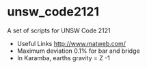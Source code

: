 # unsw_code2121
A set of scripts for UNSW Code 2121

* Useful Links http://www.matweb.com/
* Maximum deviation 0.1% for bar and bridge
* In Karamba, earths gravity = Z -1
